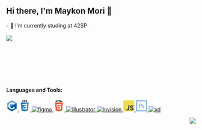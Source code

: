 ## Hi there, I'm Maykon Mori 👋
<div style="display: inline_block">
  <div>
    <a>- 🌱 I’m currently studing at 42SP</a><br><br>
    <img align="left" src="https://github-readme-stats.vercel.app/api/top-langs/?username=maykonmori&layout=compact&langs_count=7&theme=dracula"/><br><br><br><br><br><br>
    <div style="display: inline_block"><br>
      <h4 align="left">Languages and Tools:</h4>
      <p align="left">
        <a href="https://www.cprogramming.com/" target="_blank">
          <img src="https://raw.githubusercontent.com/devicons/devicon/master/icons/c/c-original.svg" alt="c" width="30" height="30"/>
        </a>
        <a href="https://www.w3schools.com/css/" target="_blank">
          <img src="https://raw.githubusercontent.com/devicons/devicon/master/icons/css3/css3-original-wordmark.svg" alt="css3" width="30" height="30"/>
        </a>
        <a href="https://www.figma.com/" target="_blank">
          <img src="https://www.vectorlogo.zone/logos/figma/figma-icon.svg" alt="figma" width="30" height="30"/>
        </a>
        <a href="https://www.w3.org/html/" target="_blank">
          <img src="https://raw.githubusercontent.com/devicons/devicon/master/icons/html5/html5-original-wordmark.svg" alt="html5" width="30" height="30"/>
        </a>
        <a href="https://www.adobe.com/in/products/illustrator.html" target="_blank">
          <img src="https://www.vectorlogo.zone/logos/adobe_illustrator/adobe_illustrator-icon.svg" alt="illustrator" width="30" height="30"/>
        </a>
        <a href="https://www.invisionapp.com/" target="_blank">
          <img src="https://www.vectorlogo.zone/logos/invisionapp/invisionapp-icon.svg" alt="invision" width="30" height="30"/>
        </a>
        <a href="https://developer.mozilla.org/en-US/docs/Web/JavaScript" target="_blank">
          <img src="https://raw.githubusercontent.com/devicons/devicon/master/icons/javascript/javascript-original.svg" alt="javascript" width="30" height="30"/>
        </a>
        <a href="https://www.photoshop.com/en" target="_blank">
          <img src="https://raw.githubusercontent.com/devicons/devicon/master/icons/photoshop/photoshop-line.svg" alt="photoshop" width="30" height="30"/>
        </a>
        <a href="https://www.adobe.com/products/xd.html" target="_blank">
          <img src="https://cdn.worldvectorlogo.com/logos/adobe-xd.svg" alt="xd" width="30" height="30"/>
        </a>
      </p>
      </div>
  </div>
  <div style="display: inline_block">
   <img height="250" align="right" src="https://tenor.com/view/mad-typing-cat-keyboard-smash-gif-6108221.gif">
  </div>
</div>
<!--
<div style="display: inline_block"><br>
<h4 align="left">Languages and Tools:</h4>
<p align="left">
  <a href="https://www.cprogramming.com/" target="_blank">
    <img src="https://raw.githubusercontent.com/devicons/devicon/master/icons/c/c-original.svg" alt="c" width="30" height="30"/>
  </a>
  <a href="https://www.w3schools.com/css/" target="_blank">
    <img src="https://raw.githubusercontent.com/devicons/devicon/master/icons/css3/css3-original-wordmark.svg" alt="css3" width="30" height="30"/>
  </a>
  <a href="https://www.figma.com/" target="_blank">
    <img src="https://www.vectorlogo.zone/logos/figma/figma-icon.svg" alt="figma" width="30" height="30"/>
  </a>
  <a href="https://www.w3.org/html/" target="_blank">
    <img src="https://raw.githubusercontent.com/devicons/devicon/master/icons/html5/html5-original-wordmark.svg" alt="html5" width="30" height="30"/>
  </a>
  <a href="https://www.adobe.com/in/products/illustrator.html" target="_blank">
    <img src="https://www.vectorlogo.zone/logos/adobe_illustrator/adobe_illustrator-icon.svg" alt="illustrator" width="30" height="30"/>
  </a>
  <a href="https://www.invisionapp.com/" target="_blank">
    <img src="https://www.vectorlogo.zone/logos/invisionapp/invisionapp-icon.svg" alt="invision" width="30" height="30"/>
  </a>
  <a href="https://developer.mozilla.org/en-US/docs/Web/JavaScript" target="_blank">
    <img src="https://raw.githubusercontent.com/devicons/devicon/master/icons/javascript/javascript-original.svg" alt="javascript" width="30" height="30"/>
  </a>
  <a href="https://www.photoshop.com/en" target="_blank">
    <img src="https://raw.githubusercontent.com/devicons/devicon/master/icons/photoshop/photoshop-line.svg" alt="photoshop" width="30" height="30"/>
  </a>
  <a href="https://www.adobe.com/products/xd.html" target="_blank">
    <img src="https://cdn.worldvectorlogo.com/logos/adobe-xd.svg" alt="xd" width="30" height="30"/>
  </a>
</p>
</div>

--!>


